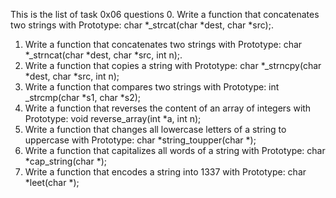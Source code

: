 
This is the list of task 0x06 questions
0. Write a function that concatenates two strings with Prototype: char *_strcat(char *dest, char *src);.
1. Write a function that concatenates two strings with Prototype: char *_strncat(char *dest, char *src, int n);.
2. Write a function that copies a string with Prototype: char *_strncpy(char *dest, char *src, int n);
3. Write a function that compares two strings with Prototype: int _strcmp(char *s1, char *s2);
4. Write a function that reverses the content of an array of integers with Prototype: void reverse_array(int *a, int n);
5. Write a function that changes all lowercase letters of a string to uppercase with Prototype: char *string_toupper(char *);
6. Write a function that capitalizes all words of a string with Prototype: char *cap_string(char *);
7. Write a function that encodes a string into 1337 with Prototype: char *leet(char *);
